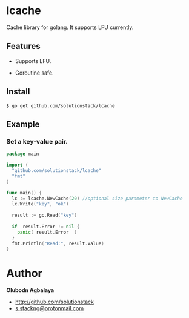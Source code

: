 # lcache

Cache library for golang. It supports LFU currently.

## Features

* Supports  LFU.

* Goroutine safe.

## Install

```
$ go get github.com/solutionstack/lcache
```

## Example

### Set a key-value pair.

```go
package main

import (
  "github.com/solutionstack/lcache"
  "fmt"
)

func main() {
  lc := lcache.NewCache(20) //optional size parameter to NewCache
  lc.Write("key", "ok")
  
  result := gc.Read("key")
  
  if  result.Error != nil {
    panic( result.Error  )
  }
  fmt.Println("Read:", result.Value)
}

```


# Author

**Olubodn Agbalaya**

* <http://github.com/solutionstack>
* <s.stackng@protonmail.com>
